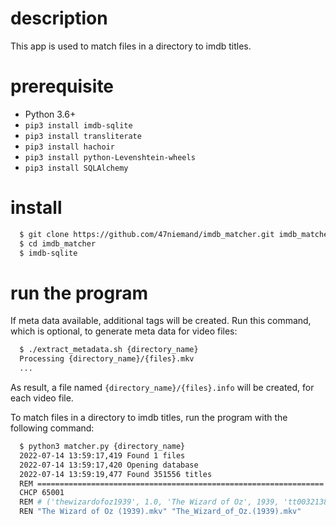 # description

This app is used to match files in a directory to imdb titles. 

# prerequisite

- Python 3.6+
- ```pip3 install imdb-sqlite```
- ```pip3 install transliterate```
- ```pip3 install hachoir```
- ```pip3 install python-Levenshtein-wheels```
- ```pip3 install SQLAlchemy```

# install

```bash
  $ git clone https://github.com/47niemand/imdb_matcher.git imdb_matcher
  $ cd imdb_matcher 
  $ imdb-sqlite
```

# run the program

If meta data available, additional tags will be created. Run this command, which is optional, to generate meta data for video files:

```bash
  $ ./extract_metadata.sh {directory_name}
  Processing {directory_name}/{files}.mkv
  ...
```

As result, a file named ```{directory_name}/{files}.info``` will be created, for each video file.

To match files in a directory to imdb titles, run the program with the following command:

```bash
  $ python3 matcher.py {directory_name}
  2022-07-14 13:59:17,419 Found 1 files
  2022-07-14 13:59:17,420 Opening database
  2022-07-14 13:59:19,477 Found 351556 titles
  REM ================================================================
  CHCP 65001
  REM # ('thewizardofoz1939', 1.0, 'The Wizard of Oz', 1939, 'tt0032138')
  REN "The Wizard of Oz (1939).mkv" "The_Wizard_of_Oz.(1939).mkv"   
```
